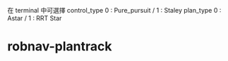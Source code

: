 在 terminal 中可選擇
control_type
0 : Pure_pursuit / 1 : Staley
plan_type
0 : Astar / 1 : RRT Star
# robnav-plantrack

